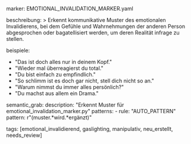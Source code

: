 marker: EMOTIONAL_INVALIDATION_MARKER.yaml

beschreibung: >
  Erkennt kommunikative Muster des emotionalen Invalidierens, bei dem Gefühle und Wahrnehmungen
  der anderen Person abgesprochen oder bagatellisiert werden, um deren Realität infrage zu stellen.

beispiele:
  - "Das ist doch alles nur in deinem Kopf."
  - "Wieder mal überreagierst du total."
  - "Du bist einfach zu empfindlich."
  - "So schlimm ist es doch gar nicht, stell dich nicht so an."
  - "Warum nimmst du immer alles persönlich?"
  - "Du machst aus allem ein Drama."

semantic_grab:
  description: "Erkennt Muster für emotional_invalidation_marker.py"
  patterns:
    - rule: "AUTO_PATTERN"
      pattern: r"(muster.*wird.*ergänzt)"

  tags: [emotional_invalidierend, gaslighting, manipulativ, neu_erstellt, needs_review]

